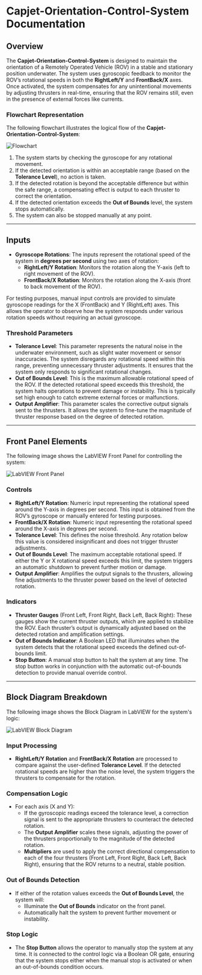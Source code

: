 # Capjet-Orientation-Control-System Documentation

## Overview

The **Capjet-Orientation-Control-System** is designed to maintain the orientation of a Remotely Operated Vehicle (ROV) in a stable and stationary position underwater. The system uses gyroscopic feedback to monitor the ROV’s rotational speeds in both the **RightLeft/Y** and **FrontBack/X** axes. Once activated, the system compensates for any unintentional movements by adjusting thrusters in real-time, ensuring that the ROV remains still, even in the presence of external forces like currents.

### Flowchart Representation

The following flowchart illustrates the logical flow of the **Capjet-Orientation-Control-System**:

![Flowchart](./img/FlowChart.png)

1. The system starts by checking the gyroscope for any rotational movement.
2. If the detected orientation is within an acceptable range (based on the **Tolerance Level**), no action is taken.
3. If the detected rotation is beyond the acceptable difference but within the safe range, a compensating effect is output to each thruster to correct the orientation.
4. If the detected orientation exceeds the **Out of Bounds** level, the system stops automatically.
5. The system can also be stopped manually at any point.

---

## Inputs

- **Gyroscope Rotations**: The inputs represent the rotational speed of the system in **degrees per second** using two axes of rotation:
  - **RightLeft/Y Rotation**: Monitors the rotation along the Y-axis (left to right movement of the ROV).
  - **FrontBack/X Rotation**: Monitors the rotation along the X-axis (front to back movement of the ROV).

For testing purposes, manual input controls are provided to simulate gyroscope readings for the X (FrontBack) and Y (RightLeft) axes. This allows the operator to observe how the system responds under various rotation speeds without requiring an actual gyroscope.

### Threshold Parameters

- **Tolerance Level**: This parameter represents the natural noise in the underwater environment, such as slight water movement or sensor inaccuracies. The system disregards any rotational speed within this range, preventing unnecessary thruster adjustments. It ensures that the system only responds to significant rotational changes.
- **Out of Bounds Level**: This is the maximum allowable rotational speed of the ROV. If the detected rotational speed exceeds this threshold, the system halts operations to prevent damage or instability. This is typically set high enough to catch extreme external forces or malfunctions.
- **Output Amplifier**: This parameter scales the corrective output signals sent to the thrusters. It allows the system to fine-tune the magnitude of thruster response based on the degree of detected rotation.

---

## Front Panel Elements

The following image shows the LabVIEW Front Panel for controlling the system:

![LabVIEW Front Panel](/img/labViewPanel.png)

### Controls

- **RightLeft/Y Rotation**: Numeric input representing the rotational speed around the Y-axis in degrees per second. This input is obtained from the ROV’s gyroscope or manually entered for testing purposes.
- **FrontBack/X Rotation**: Numeric input representing the rotational speed around the X-axis in degrees per second.
- **Tolerance Level**: This defines the noise threshold. Any rotation below this value is considered insignificant and does not trigger thruster adjustments.
- **Out of Bounds Level**: The maximum acceptable rotational speed. If either the Y or X rotational speed exceeds this limit, the system triggers an automatic shutdown to prevent further motion or damage.
- **Output Amplifier**: Amplifies the output signals to the thrusters, allowing fine adjustments to the thruster power based on the level of detected rotation.

### Indicators

- **Thruster Gauges** (Front Left, Front Right, Back Left, Back Right): These gauges show the current thruster outputs, which are applied to stabilize the ROV. Each thruster’s output is dynamically adjusted based on the detected rotation and amplification settings.
- **Out of Bounds Indicator**: A Boolean LED that illuminates when the system detects that the rotational speed exceeds the defined out-of-bounds limit.
- **Stop Button**: A manual stop button to halt the system at any time. The stop button works in conjunction with the automatic out-of-bounds detection to provide manual override control.

---

## Block Diagram Breakdown

The following image shows the Block Diagram in LabVIEW for the system's logic:

![LabVIEW Block Diagram](/img/labViewBlockDiagram.png)

### Input Processing

- **RightLeft/Y Rotation** and **FrontBack/X Rotation** are processed to compare against the user-defined **Tolerance Level**. If the detected rotational speeds are higher than the noise level, the system triggers the thrusters to compensate for the rotation.

### Compensation Logic

- For each axis (X and Y):
  - If the gyroscopic readings exceed the tolerance level, a correction signal is sent to the appropriate thrusters to counteract the detected rotation.
  - The **Output Amplifier** scales these signals, adjusting the power of the thrusters proportionally to the magnitude of the detected rotation.
  - **Multipliers** are used to apply the correct directional compensation to each of the four thrusters (Front Left, Front Right, Back Left, Back Right), ensuring that the ROV returns to a neutral, stable position.

### Out of Bounds Detection

- If either of the rotation values exceeds the **Out of Bounds Level**, the system will:
  - Illuminate the **Out of Bounds** indicator on the front panel.
  - Automatically halt the system to prevent further movement or instability.

### Stop Logic

- The **Stop Button** allows the operator to manually stop the system at any time. It is connected to the control logic via a Boolean OR gate, ensuring that the system stops either when the manual stop is activated or when an out-of-bounds condition occurs.